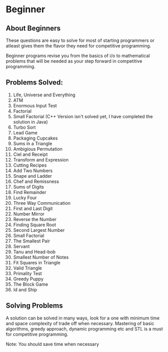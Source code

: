 # Beginner 

## About Beginners

These questions are easy to solve for most of starting programmers or atleast gives them the flavor they need for competitive programming.

Beginner programs revise you from the basics of i/o to mathematical problems that will be needed as your step forward in competitive programming.

## Problems Solved: 

1. Life, Universe and Everything
2. ATM
3. Enormous Input Test
4. Factorial
5. Small Factorial (C++ Version isn't solved yet, I have completed the solution in Java)
6. Turbo Sort
7. Lead Game
8. Packaging Cupcakes
9. Sums in a Triangle
10. Ambigious Permutation
11. Ciel and Receipt
12. Transform and Expression
13. Cutting Recipes
14. Add Two Numbers
15. Snape and Ladder
16. Chef and Remissness
17. Sums of Digits
18. Find Remainder
19. Lucky Four
20. Three Way Communication
21. First and Last Digit
22. Number Mirror
23. Reverse the Number
24. Finding Square Root
25. Second Largest Number
26. Small Factorial
27. The Smallest Pair
28. Servant
29. Tanu and Head-bob
30. Smallest Number of Notes
31. Fit Squares in Triangle
32. Valid Triangle
33. Primality Test
34. Greedy Puppy
35. The Block Game
36. Id and Ship

## Solving Problems

A solution can be solved in many ways, look for a one with minimum time and space complexity of trade off when necessary. Mastering of basic algorithms, greedy approach, dynamic programming etc and STL is a must for competitive programming.

Note: You should save time when necessary
